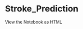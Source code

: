 # Stroke_Prediction


[View the Notebook as HTML](file:///Users/shobanasiranjeevilu/Downloads/Take_home_challenge_solution.html)

